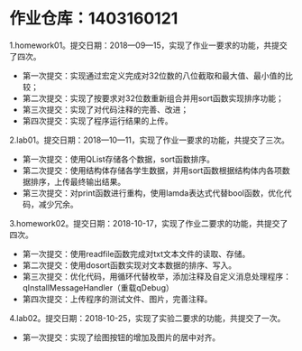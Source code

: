 # 作业仓库：1403160121
1.homework01。提交日期：2018—09—15，实现了作业一要求的功能，共提交了四次。
+ 第一次提交：实现通过宏定义完成对32位数的八位截取和最大值、最小值的比较；
+ 第二次提交：实现了按要求对32位数重新组合并用sort函数实现排序功能；
+ 第三次提交：实现了对代码注释的完善、改进；
+ 第四次提交：实现了程序运行结果的上传。

2.lab01。提交日期：2018—10—11，实现了作业一要求的功能，共提交了三次。
+ 第一次提交：使用QList存储各个数据，sort函数排序。
+ 第二次提交：使用结构体存储各学生数据，并用sort函数根据结构体内各项数据排序，上传最终输出结果。
+ 第三次提交：对print函数进行重构，使用lamda表达式代替bool函数，优化代码，减少冗余。
 
3.homework02。提交日期：2018-10-17，实现了作业二要求的功能，共提交了四次。
+ 第一次提交：使用readfile函数完成对txt文本文件的读取、存储。
+ 第二次提交：使用dosort函数实现对文本数据的排序、写入。
+ 第三次提交：优化代码，用循环代替枚举，添加注释及自定义消息处理程序：qInstallMessageHandler（重载qDebug）
+ 第四次提交：上传程序的测试文件、图片，完善注释。
 
4.lab02。提交日期：2018-10-25，实现了实验二要求的功能，共提交了一次。
+ 第一次提交：实现了绘图按钮的增加及图片的居中对齐。

